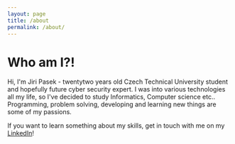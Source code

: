 ```yaml
---
layout: page
title: /about
permalink: /about/
---
```


# Who am I?! 

Hi, I'm Jiri Pasek - twentytwo years old Czech Technical University student and hopefully future cyber security expert. I was into various technologies all my life, so I've decided to study Informatics, Computer science etc.. Programming, problem solving, developing and learning new things are some of my passions.

If you want to learn something about my skills, get in touch with me on my [LinkedIn](https://www.linkedin.com/in/pasekjiri/)!
